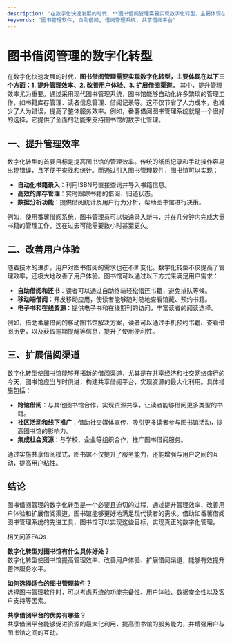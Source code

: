 ```yaml
---
description: "在数字化快速发展的时代，**图书借阅管理需要实现数字化转型，主要体现在以下三个方面：1. 提升管理效率、2. 改善用户体验、3. 扩展借阅渠道。** 其中，提升管理效率尤为重要。通过采用现代图书管理系统，图书馆能够自动化许多繁琐的管理工作，如书籍库存管理、读者信息管理、借阅记录等。这不仅节省了人力成本，也减少了人为错误，提高了整体服务效率。例如，番薯借阅图书管理系统就是一个很好的选择，它提供了全面的功能来支持图书馆的数字化管理。"
keywords: "图书管理软件, 自助借阅, 借阅管理系统, 共享借阅平台"
---
```

# 图书借阅管理的数字化转型

在数字化快速发展的时代，**图书借阅管理需要实现数字化转型，主要体现在以下三个方面：1. 提升管理效率、2. 改善用户体验、3. 扩展借阅渠道。** 其中，提升管理效率尤为重要。通过采用现代图书管理系统，图书馆能够自动化许多繁琐的管理工作，如书籍库存管理、读者信息管理、借阅记录等。这不仅节省了人力成本，也减少了人为错误，提高了整体服务效率。例如，番薯借阅图书管理系统就是一个很好的选择，它提供了全面的功能来支持图书馆的数字化管理。

## 一、提升管理效率

数字化转型的首要目标是提高图书馆的管理效率。传统的纸质记录和手动操作容易出现错误，且不便于查找和统计。而通过引入图书管理软件，图书馆可以实现：

- **自动化书籍录入**：利用ISBN号直接查询并导入书籍信息。
- **高效的库存管理**：实时跟踪书籍的借阅、归还状态。
- **数据分析功能**：提供借阅统计及用户行为分析，帮助图书馆进行决策。

例如，使用番薯借阅系统，图书管理员可以快速录入新书，并在几分钟内完成大量书籍的管理工作，这在过去可能需要数小时甚至更久。

## 二、改善用户体验

随着技术的进步，用户对图书借阅的需求也在不断变化。数字化转型不仅提高了管理效率，还极大地改善了用户体验。图书馆可以通过以下方式来满足用户需求：

- **自助借阅和还书**：读者可以通过自助终端轻松借还书籍，避免排队等候。
- **移动端借阅**：开发移动应用，使读者能够随时随地查看馆藏、预约书籍。
- **电子书和在线资源**：提供电子书和在线期刊的访问，丰富读者的阅读选择。

例如，借助番薯借阅的移动图书馆解决方案，读者可以通过手机预约书籍、查看借阅历史，以及获取逾期提醒等信息，提升了使用便利性。

## 三、扩展借阅渠道

数字化转型使图书馆能够开拓新的借阅渠道，尤其是在共享经济和社交网络盛行的今天，图书馆应当与时俱进，构建共享借阅平台，实现资源的最大化利用。具体措施包括：

- **跨馆借阅**：与其他图书馆合作，实现资源共享，让读者能够借阅更多类型的书籍。
- **社区活动和线下推广**：借助社交媒体宣传，吸引更多读者参与图书馆活动，提高图书馆的影响力。
- **集成社会资源**：与学校、企业等组织合作，推广图书借阅服务。

通过实施共享借阅模式，图书馆不仅提升了服务能力，还能增强与用户之间的互动，提高用户粘性。

## 结论

图书借阅管理的数字化转型是一个必要且迫切的过程，通过提升管理效率、改善用户体验和扩展借阅渠道，图书馆能够更好地满足现代读者的需求。借助如番薯借阅图书管理系统的先进工具，图书馆可以实现这些目标，实现真正的数字化管理。

相关问答FAQs

**数字化转型对图书馆有什么具体好处？**  
数字化转型使图书馆提高管理效率、改善用户体验、扩展借阅渠道，能够有效提升整体服务水平。

**如何选择适合的图书管理软件？**  
选择图书管理软件时，可以考虑系统的功能完备性、用户体验、数据安全性以及客户支持等因素。

**共享借阅平台的优势有哪些？**  
共享借阅平台能够促进资源的最大化利用，提高图书馆的服务能力，并增强用户与图书馆之间的互动。
